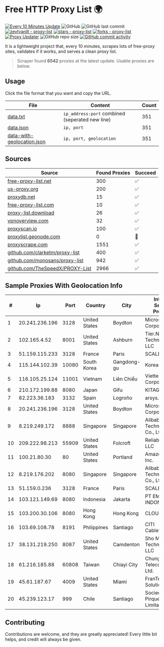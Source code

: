 
# Free HTTP Proxy List 🌍

[![Every 10 Minutes Update](https://github.com/mertguvencli/http-proxy-list/actions/workflows/main.yml/badge.svg?branch=main)](https://github.com/mertguvencli/http-proxy-list/actions/workflows/main.yml)
![GitHub](https://img.shields.io/github/license/mertguvencli/http-proxy-list)
![GitHub last commit](https://img.shields.io/github/last-commit/mertguvencli/http-proxy-list)
[![zevtyardt - proxy-list](https://img.shields.io/static/v1?label=zevtyardt&message=proxy-list&color=blue&logo=github)](https://github.com/zevtyardt/proxy-list "Go to GitHub repo")
[![stars - proxy-list](https://img.shields.io/github/stars/zevtyardt/proxy-list?style=social)](https://github.com/zevtyardt/proxy-list)
[![forks - proxy-list](https://img.shields.io/github/forks/zevtyardt/proxy-list?style=social)](https://github.com/zevtyardt/proxy-list)
[![Proxy Updater](https://github.com/zevtyardt/proxy-list/workflows/Proxy%20Updater/badge.svg)](https://github.com/zevtyardt/proxy-list/actions?query=workflow:"Proxy+Updater")
![GitHub repo size](https://img.shields.io/github/repo-size/zevtyardt/proxy-list)
[![GitHub commit activity](https://img.shields.io/github/commit-activity/m/zevtyardt/proxy-list?logo=commits)](https://github.com/zevtyardt/proxy-list/commits/main)

It is a lightweight project that, every 10 minutes, scrapes lots of free-proxy sites, validates if it works, and serves a clean proxy list.

> Scraper found **6542** proxies at the latest update. Usable proxies are below.

## Usage

Click the file format that you want and copy the URL.

|File|Content|Count|
|----|-------|-----|
|[data.txt](https://raw.githubusercontent.com/mertguvencli/http-proxy-list/main/proxy-list/data.txt)|`ip_address:port` combined (seperated new line)|351|
|[data.json](https://raw.githubusercontent.com/mertguvencli/http-proxy-list/main/proxy-list/data.json)|`ip, port`|351|
|[data-with-geolocation.json](https://raw.githubusercontent.com/mertguvencli/http-proxy-list/main/proxy-list/data-with-geolocation.json)|`ip, port, geolocation`|351|

## Sources

|Source|Found Proxies|Succeed|
|------|-------------|-------|
|[free-proxy-list.net](https://free-proxy-list.net)|300|✅|
|[us-proxy.org](https://www.us-proxy.org)|200|✅|
|[proxydb.net](http://proxydb.net)|15|✅|
|[free-proxy-list.com](https://free-proxy-list.com/?page=&port=&type%5B%5D=http&type%5B%5D=https&up_time=0&search=Search)|10|✅|
|[proxy-list.download](https://www.proxy-list.download/HTTP)|26|✅|
|[vpnoverview.com](https://vpnoverview.com/privacy/anonymous-browsing/free-proxy-servers)|32|✅|
|[proxyscan.io](https://www.proxyscan.io)|100|✅|
|[proxylist.geonode.com](https://proxylist.geonode.com/api/proxy-list?limit=300&page=1&sort_by=lastChecked&sort_type=desc&protocols=http,https)|0|🚫|
|[proxyscrape.com](https://api.proxyscrape.com/v2/?request=displayproxies&protocol=http&timeout=10000&country=all&ssl=all&anonymity=all)|1551|✅|
|[github.com/clarketm/proxy-list](https://raw.githubusercontent.com/clarketm/proxy-list/master/proxy-list-raw.txt)|400|✅|
|[github.com/monosans/proxy-list](https://raw.githubusercontent.com/monosans/proxy-list/main/proxies/http.txt)|942|✅|
|[github.com/TheSpeedX/PROXY-List](https://raw.githubusercontent.com/TheSpeedX/PROXY-List/master/http.txt)|2966|✅|


## Sample Proxies With Geolocation Info

|#|Ip|Port|Country|City|Internet Service Provider|
|-|--|----|-------|----|-------------------------|
|1|20.241.236.196|3128|United States|Boydton|Microsoft Corporation|
|2|102.165.4.52|8001|United States|Ashburn|Tier.Net Technologies LLC|
|3|51.159.115.233|3128|France|Paris|SCALEWAY|
|4|115.144.102.39|10080|South Korea|Gangdong-gu|Korea Telecom|
|5|116.105.25.124|11001|Vietnam|Liên Chiểu|Viettel Corporation|
|6|210.172.199.88|8080|Japan|Gifu|KITAGATA|
|7|82.223.36.183|3132|Spain|Logroño|arsys.es|
|8|20.241.236.196|3128|United States|Boydton|Microsoft Corporation|
|9|8.219.249.172|8888|Singapore|Singapore|Alibaba (US) Technology Co., Ltd.|
|10|209.222.98.213|55909|United States|Folcroft|ReliableSite.Net LLC|
|11|100.21.80.30|80|United States|Portland|Amazon.com, Inc.|
|12|8.219.176.202|8080|Singapore|Singapore|Alibaba (US) Technology Co., Ltd.|
|13|51.159.0.236|3128|France|Paris|SCALEWAY|
|14|103.121.149.69|8080|Indonesia|Jakarta|PT EMERIO INDONESIA|
|15|103.200.30.106|8080|Hong Kong|Hong Kong|CLOUDIE|
|16|103.69.108.78|8191|Philippines|Santiago|CITI Cableworld Inc.|
|17|38.131.219.250|8087|United States|Camdenton|Sho Me Technologies, LLC|
|18|61.216.185.88|60808|Taiwan|Chiayi City|Chunghwa Telecom Co., Ltd.|
|19|45.61.187.67|4009|United States|Miami|FranTech Solutions|
|20|45.239.123.17|999|Chile|Santiago|Sociedad Pirque NET Limitada|



## Contributing

Contributions are welcome, and they are greatly appreciated! Every
little bit helps, and credit will always be given.


